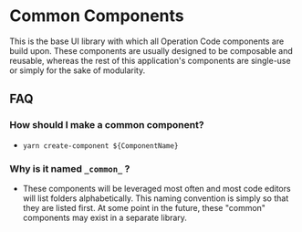 # Common Components
This is the base UI library with which all Operation Code components are build upon. These components are usually designed to be composable and reusable, whereas the rest of this application's components are single-use or simply for the sake of modularity.

## FAQ

### How should I make a common component?
- `yarn create-component ${ComponentName}`
️
### Why is it named `_common_` ?
- These components will be leveraged most often and most code editors will list folders alphabetically. This naming convention is simply so that they are listed first. At some point in the future, these "common" components may exist in a separate library.

